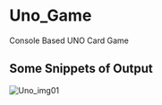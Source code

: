 # Uno_Game
Console Based UNO Card Game

## Some Snippets of Output
![Uno_img01](https://github.com/rishabh2298/swiggy_assignment/assets/105991025/4aa32661-2037-4bec-a011-763301d5a727)
